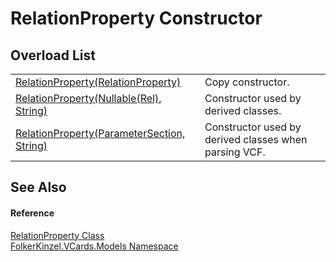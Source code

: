 # RelationProperty Constructor


## Overload List
<table>
<tr>
<td><a href="fbff77fc-9eed-8a4e-dafc-b5c38df98fb2.md">RelationProperty(RelationProperty)</a></td>
<td>Copy constructor.</td></tr>
<tr>
<td><a href="31c944d4-eaff-fc95-5ff3-8143b754fc7a.md">RelationProperty(Nullable(Rel), String)</a></td>
<td>Constructor used by derived classes.</td></tr>
<tr>
<td><a href="431747f9-a854-2b40-6e31-d2de0a5b2729.md">RelationProperty(ParameterSection, String)</a></td>
<td>Constructor used by derived classes when parsing VCF.</td></tr>
</table>

## See Also


#### Reference
<a href="fafb9a2d-3fc2-1db2-dd49-90299dc5fc8e.md">RelationProperty Class</a>  
<a href="10623553-9342-5b8f-9df4-6e7d1075f3df.md">FolkerKinzel.VCards.Models Namespace</a>  
